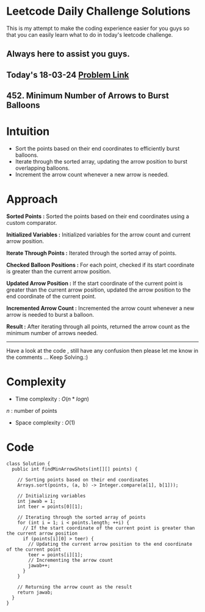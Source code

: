 # Leetcode Daily Challenge Solutions

This is my attempt to make the coding experience easier for you guys so that you can easily learn what to do in today's leetcode challenge.

## Always here to assist you guys.

## Today's 18-03-24 [Problem Link](https://leetcode.com/problems/minimum-number-of-arrows-to-burst-balloons/description/?envType=daily-question&envId=2024-03-18)
## 452. Minimum Number of Arrows to Burst Balloons

# Intuition
<!-- Describe your first thoughts on how to solve this problem. -->
- Sort the points based on their end coordinates to efficiently burst balloons.
- Iterate through the sorted array, updating the arrow position to burst overlapping balloons.
- Increment the arrow count whenever a new arrow is needed.
# Approach
<!-- Describe your approach to solving the problem. -->

**Sorted Points :** Sorted the points based on their end coordinates using a custom comparator.

**Initialized Variables :** Initialized variables for the arrow count and current arrow position.

**Iterate Through Points :** Iterated through the sorted array of points.

**Checked Balloon Positions :** For each point, checked if its start coordinate is greater than the current arrow position.

**Updated Arrow Position :** If the start coordinate of the current point is greater than the current arrow position, updated the arrow position to the end coordinate of the current point.

**Incremented Arrow Count :** Incremented the arrow count whenever a new arrow is needed to burst a balloon.

**Result :** After iterating through all points, returned the arrow count as the minimum number of arrows needed.

---
Have a look at the code , still have any confusion then please let me know in the comments ... Keep Solving.:)
# Complexity
- Time complexity : $O(n * logn )$
<!-- Add your time complexity here, e.g. $$O(n)$$ -->
$n$ : number of points
- Space complexity : $O(1)$
<!-- Add your space complexity here, e.g. $$O(n)$$ -->

# Code
```
class Solution {
  public int findMinArrowShots(int[][] points) {
    
    // Sorting points based on their end coordinates
    Arrays.sort(points, (a, b) -> Integer.compare(a[1], b[1]));

    // Initializing variables
    int jawab = 1;
    int teer = points[0][1];

    // Iterating through the sorted array of points
    for (int i = 1; i < points.length; ++i) {
      // If the start coordinate of the current point is greater than the current arrow position
      if (points[i][0] > teer) {
        // Updating the current arrow position to the end coordinate of the current point
        teer = points[i][1];
        // Incrementing the arrow count
        jawab++;
      }
    }

    // Returning the arrow count as the result
    return jawab;
  }
}
```